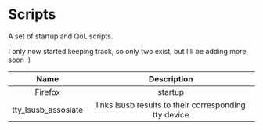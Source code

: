# Scripts

A set of startup and QoL scripts.

I only now started keeping track, so only two exist, but I'll be adding more soon :)


| Name | Description |
| :---: | :--------: |
| Firefox | startup |
| tty_lsusb_assosiate | links lsusb results to their corresponding tty device |
